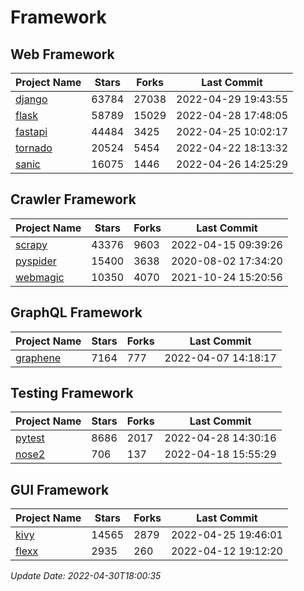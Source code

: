 # Framework

## Web Framework
| Project Name | Stars | Forks | Last Commit |
| ------------ | ----- | ----- | ----------- |
| [django](https://github.com/django/django) | 63784 | 27038 | 2022-04-29 19:43:55 |
| [flask](https://github.com/pallets/flask) | 58789 | 15029 | 2022-04-28 17:48:05 |
| [fastapi](https://github.com/tiangolo/fastapi) | 44484 | 3425 | 2022-04-25 10:02:17 |
| [tornado](https://github.com/tornadoweb/tornado) | 20524 | 5454 | 2022-04-22 18:13:32 |
| [sanic](https://github.com/sanic-org/sanic) | 16075 | 1446 | 2022-04-26 14:25:29 |

## Crawler Framework
| Project Name | Stars | Forks | Last Commit |
| ------------ | ----- | ----- | ----------- |
| [scrapy](https://github.com/scrapy/scrapy) | 43376 | 9603 | 2022-04-15 09:39:26 |
| [pyspider](https://github.com/binux/pyspider) | 15400 | 3638 | 2020-08-02 17:34:20 |
| [webmagic](https://github.com/code4craft/webmagic) | 10350 | 4070 | 2021-10-24 15:20:56 |

## GraphQL Framework
| Project Name | Stars | Forks | Last Commit |
| ------------ | ----- | ----- | ----------- |
| [graphene](https://github.com/graphql-python/graphene) | 7164 | 777 | 2022-04-07 14:18:17 |

## Testing Framework
| Project Name | Stars | Forks | Last Commit |
| ------------ | ----- | ----- | ----------- |
| [pytest](https://github.com/pytest-dev/pytest) | 8686 | 2017 | 2022-04-28 14:30:16 |
| [nose2](https://github.com/nose-devs/nose2) | 706 | 137 | 2022-04-18 15:55:29 |

## GUI Framework
| Project Name | Stars | Forks | Last Commit |
| ------------ | ----- | ----- | ----------- |
| [kivy](https://github.com/kivy/kivy) | 14565 | 2879 | 2022-04-25 19:46:01 |
| [flexx](https://github.com/flexxui/flexx) | 2935 | 260 | 2022-04-12 19:12:20 |

*Update Date: 2022-04-30T18:00:35*
